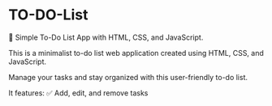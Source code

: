 # TO-DO-List
📝 Simple To-Do List App with HTML, CSS, and JavaScript.

This is a minimalist to-do list web application created using HTML, CSS, and JavaScript.

Manage your tasks and stay organized with this user-friendly to-do list.

It features: 
✅ Add, edit, and remove tasks
